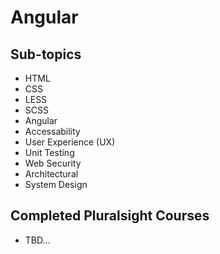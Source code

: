 # Angular

## Sub-topics

- HTML
- CSS
- LESS
- SCSS
- Angular
- Accessability
- User Experience (UX)
- Unit Testing
- Web Security
- Architectural
- System Design

## Completed Pluralsight Courses

- TBD...
